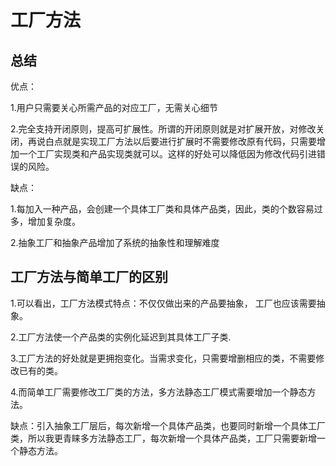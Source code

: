 # 工厂方法
## 总结
优点：

1.用户只需要关心所需产品的对应工厂，无需关心细节

2.完全支持开闭原则，提高可扩展性。所谓的开闭原则就是对扩展开放，对修改关闭，再说白点就是实现工厂方法以后要进行扩展时不需要修改原有代码，只需要增加一个工厂实现类和产品实现类就可以。这样的好处可以降低因为修改代码引进错误的风险。

缺点：

1.每加入一种产品，会创建一个具体工厂类和具体产品类，因此，类的个数容易过多，增加复杂度。

2.抽象工厂和抽象产品增加了系统的抽象性和理解难度

## 工厂方法与简单工厂的区别

1.可以看出，工厂方法模式特点：不仅仅做出来的产品要抽象， 工厂也应该需要抽象。

2.工厂方法使一个产品类的实例化延迟到其具体工厂子类.

3.工厂方法的好处就是更拥抱变化。当需求变化，只需要增删相应的类，不需要修改已有的类。

4.而简单工厂需要修改工厂类的方法，多方法静态工厂模式需要增加一个静态方法。

缺点：引入抽象工厂层后，每次新增一个具体产品类，也要同时新增一个具体工厂类，所以我更青睐多方法静态工厂，每次新增一个具体产品类，工厂只需要新增一个静态方法。
